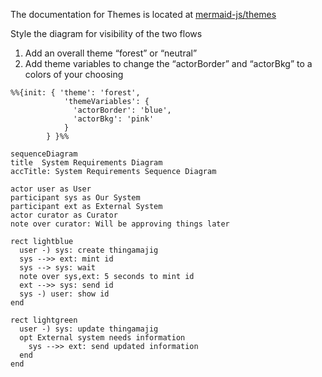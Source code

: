 The documentation for Themes is located at [mermaid-js/themes](https://mermaid.js.org/config/theming.html#sequence-diagram-variables)

Style the diagram for visibility of the two flows

1. Add an overall theme “forest” or “neutral”
1. Add theme variables to change the “actorBorder” and “actorBkg” to a colors of your choosing


```mermaid
%%{init: { 'theme': 'forest',
            'themeVariables': {
              'actorBorder': 'blue',
              'actorBkg': 'pink'
            }
        } }%%

sequenceDiagram
title  System Requirements Diagram
accTitle: System Requirements Sequence Diagram

actor user as User
participant sys as Our System
participant ext as External System
actor curator as Curator
note over curator: Will be approving things later

rect lightblue
  user -) sys: create thingamajig
  sys -->> ext: mint id
  sys --> sys: wait
  note over sys,ext: 5 seconds to mint id
  ext -->> sys: send id
  sys -) user: show id
end

rect lightgreen
  user -) sys: update thingamajig
  opt External system needs information
    sys -->> ext: send updated information
  end
end
```
